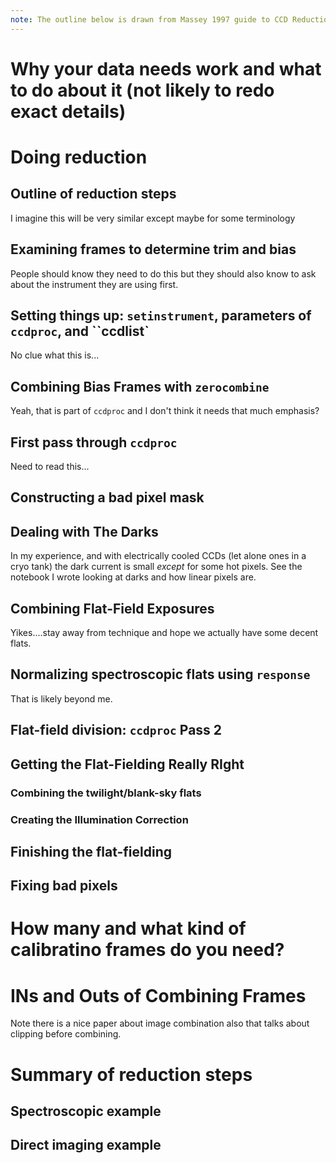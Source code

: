 ```yaml
---
note: The outline below is drawn from Massey 1997 guide to CCD Reductions
---
```


# Why your data needs work and what to do about it (not likely to redo exact details)

# Doing reduction

## Outline of reduction steps

I imagine this will be very similar except maybe for some terminology

## Examining frames to determine trim and bias

People should know they need to do this but they should also know to ask about the instrument they are using first.

## Setting things up: `setinstrument`, parameters of `ccdproc`, and ``ccdlist`

No clue what this is...

## Combining Bias Frames with `zerocombine`

Yeah, that is part of `ccdproc` and I don't think it needs that much emphasis?

## First pass through `ccdproc`

Need to read this...

## Constructing a bad pixel mask

## Dealing with The Darks

In my experience, and with electrically cooled CCDs (let alone ones in a cryo tank) the dark current is small *except* for some hot pixels. See the notebook I wrote looking at darks and how linear pixels are.

## Combining Flat-Field Exposures

Yikes....stay away from technique and hope we actually have some decent flats.

## Normalizing spectroscopic flats using `response`

That is likely beyond me.

## Flat-field division: `ccdproc` Pass 2

## Getting the Flat-Fielding Really RIght

### Combining the twilight/blank-sky flats

### Creating the Illumination Correction

## Finishing the flat-fielding

## Fixing bad pixels

# How many and what kind of calibratino frames do you need?

# INs and Outs of Combining Frames

Note there is a nice paper about image combination also that talks about clipping before combining.

# Summary of reduction steps

## Spectroscopic example
## Direct imaging example

